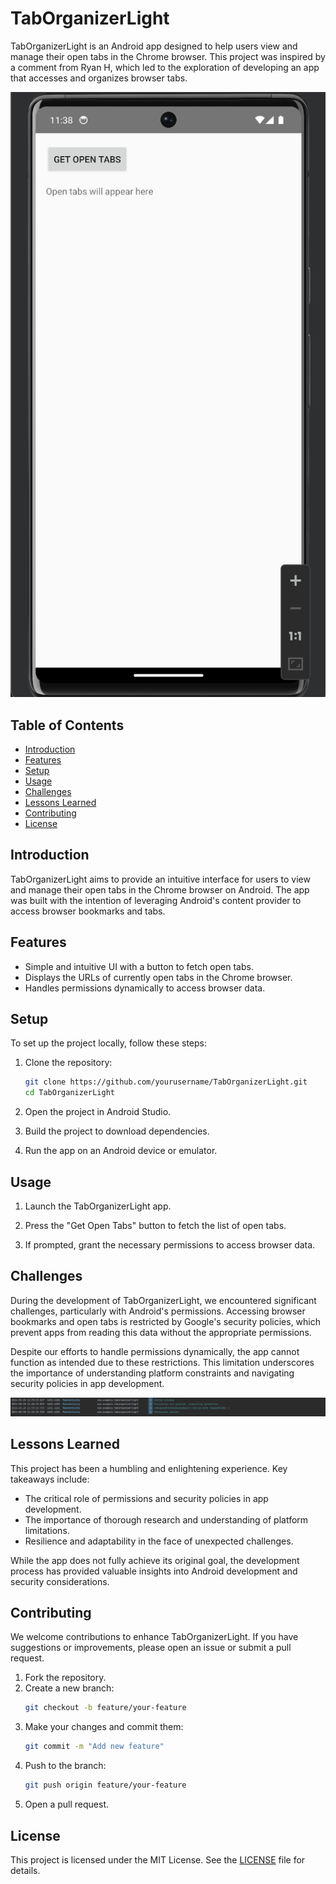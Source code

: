 # TabOrganizerLight

TabOrganizerLight is an Android app designed to help users view and manage their open tabs in the Chrome browser. This project was inspired by a comment from Ryan H, which led to the exploration of developing an app that accesses and organizes browser tabs.

![App Overview](images/app_image.png)


## Table of Contents
- [Introduction](#introduction)
- [Features](#features)
- [Setup](#setup)
- [Usage](#usage)
- [Challenges](#challenges)
- [Lessons Learned](#lessons-learned)
- [Contributing](#contributing)
- [License](#license)

## Introduction

TabOrganizerLight aims to provide an intuitive interface for users to view and manage their open tabs in the Chrome browser on Android. The app was built with the intention of leveraging Android's content provider to access browser bookmarks and tabs.

## Features

- Simple and intuitive UI with a button to fetch open tabs.
- Displays the URLs of currently open tabs in the Chrome browser.
- Handles permissions dynamically to access browser data.

## Setup

To set up the project locally, follow these steps:

1. Clone the repository:
    ```bash
    git clone https://github.com/yourusername/TabOrganizerLight.git
    cd TabOrganizerLight
    ```

2. Open the project in Android Studio.

3. Build the project to download dependencies.

4. Run the app on an Android device or emulator.

## Usage

1. Launch the TabOrganizerLight app.

2. Press the "Get Open Tabs" button to fetch the list of open tabs.

3. If prompted, grant the necessary permissions to access browser data.

## Challenges

During the development of TabOrganizerLight, we encountered significant challenges, particularly with Android's permissions. Accessing browser bookmarks and open tabs is restricted by Google's security policies, which prevent apps from reading this data without the appropriate permissions.

Despite our efforts to handle permissions dynamically, the app cannot function as intended due to these restrictions. This limitation underscores the importance of understanding platform constraints and navigating security policies in app development.

![Log Output](images/logcat_showing_permission_failure.png)


## Lessons Learned

This project has been a humbling and enlightening experience. Key takeaways include:

- The critical role of permissions and security policies in app development.
- The importance of thorough research and understanding of platform limitations.
- Resilience and adaptability in the face of unexpected challenges.

While the app does not fully achieve its original goal, the development process has provided valuable insights into Android development and security considerations.

## Contributing

We welcome contributions to enhance TabOrganizerLight. If you have suggestions or improvements, please open an issue or submit a pull request.

1. Fork the repository.
2. Create a new branch:
    ```bash
    git checkout -b feature/your-feature
    ```
3. Make your changes and commit them:
    ```bash
    git commit -m "Add new feature"
    ```
4. Push to the branch:
    ```bash
    git push origin feature/your-feature
    ```
5. Open a pull request.

## License

This project is licensed under the MIT License. See the [LICENSE](LICENSE) file for details.
